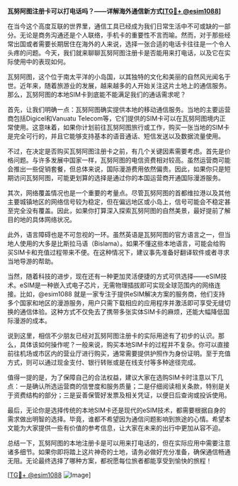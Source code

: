 **瓦努阿图注册卡可以打电话吗？——详解海外通信新方式[[TG💪+ @esim1088](https://t.me/s/esim1088)]**

在当今这个高度互联的世界里，通信工具已经成为我们日常生活中不可或缺的一部分。无论是商务沟通还是个人联络，手机卡的重要性不言而喻。然而，对于那些经常出国或者需要长期居住在海外的人来说，选择一张合适的电话卡往往是一个令人头疼的问题。今天，我们就来聊聊瓦努阿图注册卡是否能用来打电话，以及它在实际使用中的表现如何。

瓦努阿图，这个位于南太平洋的小岛国，以其独特的文化和美丽的自然风光闻名于世。近年来，随着旅游业的发展，越来越多的人开始关注这片土地上的通信服务。那么，瓦努阿图的本地SIM卡到底能不能满足我们的通话需求呢？

首先，让我们明确一点：瓦努阿图确实提供本地的移动通信服务。当地的主要运营商包括Digicel和Vanuatu Telecom等，它们提供的SIM卡可以在瓦努阿图境内正常使用。这意味着，如果你计划前往瓦努阿图旅行或工作，购买一张当地的SIM卡是完全可行的，并且它能够支持基本的语音通话、短信发送以及数据流量使用。

不过，在决定是否购买瓦努阿图注册卡之前，有几个关键因素需要考虑。首先是价格问题。与许多发展中国家一样，瓦努阿图的电信资费相对较高。虽然运营商可能会推出一些促销套餐，但总体来说，国际漫游费用依然偏贵。因此，如果你只是短期访问瓦努阿图，可能更划算的选择是通过你的本国运营商开通国际漫游服务。

其次，网络覆盖情况也是一个重要的考量点。尽管瓦努阿图的首都维拉港以及其他主要城镇地区的网络信号较为稳定，但在偏远地区或小岛上，信号可能会不稳定甚至完全没有覆盖。因此，如果你打算深入探索瓦努阿图的自然美景，最好提前了解目的地的具体网络状况。

此外，语言障碍也是不可忽视的一环。虽然英语是瓦努阿图的官方语言之一，但当地人使用的大多是比斯拉马语（Bislama）。如果不懂这些本地语言，可能会给购买SIM卡和充值过程带来不便。在这种情况下，建议事先准备好翻译软件或者寻求当地导游的帮助。

当然，随着科技的进步，现在还有一种更加灵活便捷的方式可供选择——eSIM技术。eSIM是一种嵌入式电子芯片，无需物理插拔即可实现全球范围内的网络连接。比如，@esim1088 就是一家专注于提供eSIM解决方案的服务商，他们支持多个国家和地区的漫游服务，用户只需下载相应的应用程序并激活即可享受无缝切换的通信体验。这种方式不仅免去了携带多张实体SIM卡的麻烦，还能大幅降低国际漫游的成本。

说到这里，相信不少朋友已经对瓦努阿图注册卡的实际用途有了初步的认识。那么，具体该如何操作呢？一般来说，购买本地SIM卡的过程并不复杂。你可以直接前往机场或市区内的营业厅进行购买，通常需要提供护照作为身份证明。至于充值方式，则可以通过现金支付、银行转账或是在线支付等多种途径完成。

值得一提的是，为了保障自己的合法权益，建议大家在选购SIM卡时注意以下几点：一是确认所选运营商的信誉度和服务质量；二是仔细阅读相关条款，特别是关于资费结构的部分；三是妥善保管好发票及相关凭证，以便日后查询或投诉使用。

最后，无论你是选择传统的本地SIM卡还是现代的eSIM技术，都需要根据自身的需求做出明智的选择。毕竟，谁都不希望因为通信问题影响到旅途的心情。希望本文能为大家提供一些有价值的参考信息，让大家在未来的出行中更加从容不迫。

总结一下，瓦努阿图的本地注册卡是可以用来打电话的，但在实际应用中需要注意诸多细节。如果你即将踏上这片神奇的土地，请务必做好充分准备，确保通信畅通无阻。无论最终选择了哪种方案，都祝愿每位旅者都能享受到愉快的旅程！

[[TG💪+ @esim1088](https://t.me/s/esim1088) ![Image](https://i.postimg.cc/4NQfJmqS/Snipaste-2025-05-13-00-14-12.png)]